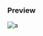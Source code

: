 ### Preview
![a](https://github.com/Eazvy/UILibs/blob/main/Librarys/Coasting/Screenshot%202022-12-04%20231125.png?raw=true)
